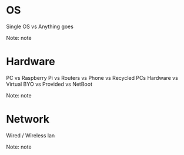 # OS

Single OS vs Anything goes

Note:
note


# Hardware

PC vs Raspberry Pi vs Routers vs Phone vs Recycled PCs
Hardware vs Virtual
BYO vs Provided vs NetBoot

Note:
note


# Network

Wired / Wireless lan

Note:
note
